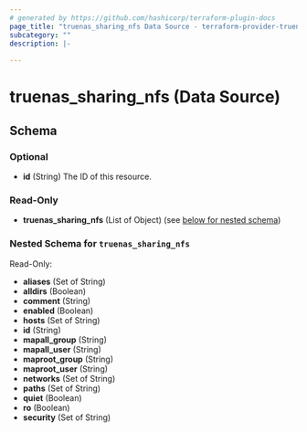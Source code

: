 ```yaml
---
# generated by https://github.com/hashicorp/terraform-plugin-docs
page_title: "truenas_sharing_nfs Data Source - terraform-provider-truenas"
subcategory: ""
description: |-
  
---
```


# truenas_sharing_nfs (Data Source)





<!-- schema generated by tfplugindocs -->
## Schema

### Optional

- **id** (String) The ID of this resource.

### Read-Only

- **truenas_sharing_nfs** (List of Object) (see [below for nested schema](#nestedatt--truenas_sharing_nfs))

<a id="nestedatt--truenas_sharing_nfs"></a>
### Nested Schema for `truenas_sharing_nfs`

Read-Only:

- **aliases** (Set of String)
- **alldirs** (Boolean)
- **comment** (String)
- **enabled** (Boolean)
- **hosts** (Set of String)
- **id** (String)
- **mapall_group** (String)
- **mapall_user** (String)
- **maproot_group** (String)
- **maproot_user** (String)
- **networks** (Set of String)
- **paths** (Set of String)
- **quiet** (Boolean)
- **ro** (Boolean)
- **security** (Set of String)


